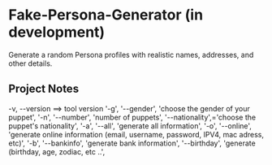 # Fake-Persona-Generator  (in development)
Generate a random Persona profiles with realistic names, addresses, and other details.


## Project Notes
-v, --version  ==>  tool version
'-g', '--gender', 'choose the gender of your puppet',
'-n', '--number', 'number of puppets',
'--nationality',='choose the puppet\'s nationality',
'-a', '--all', 'generate all information',
'-o', '--online', 'generate online information (email, username, password, IPV4, mac adress, etc)',
'-b', '--bankinfo', 'generate bank information',
'--birthday', 'generate (birthday, age, zodiac, etc ..',
